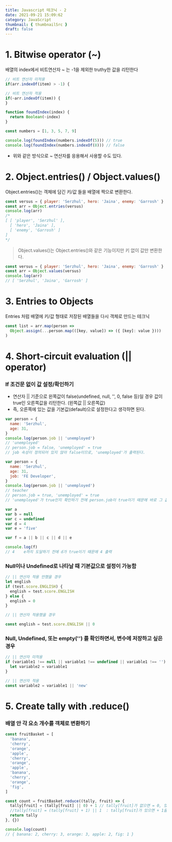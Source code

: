 ```yaml
---
title: Javascript 테크닉 - 2
date: 2021-09-21 15:09:62
category: JavaScript
thumbnail: { thumbnailSrc }
draft: false
---
```


# 1. Bitwise operator (~)

배열의 index에서 비트연산자 ~ 는 -1을 제외한 truthy한 값을 리턴한다

```jsx
// 비트 연산자 미적용
if(arr.indexOf(item) > -1) {

// 비트 연산자 적용
if(~arr.indexOf(item)) {
}
```

```jsx
function foundIndex(index) {
  return Boolean(~index)
}

const numbers = [1, 3, 5, 7, 9]

console.log(foundIndex(numbers.indexOf(5))) // true
console.log(foundIndex(numbers.indexOf(8))) // false
```

- 위와 같은 방식으로 ~ 연산자를 응용해서 사용할 수도 있다.

# 2. Object.entries() / Object.values()

Object.entries()는 객체에 담긴 키/값 들을 배열에 짝으로 변환한다.

```jsx
const versus = { player: 'Serzhul', hero: 'Jaina', enemy: 'Garrosh' }
const arr = Object.entries(versus)
console.log(arr)
/*
[ [ 'player', 'Serzhul' ],
  [ 'hero', 'Jaina' ],
  [ 'enemy', 'Garrosh' ]
]
*/
```

> Object.values()는 Object.entries()와 같은 기능이지만 키 없이 값만 변환한다.

```jsx
const versus = { player: 'Serzhul', hero: 'Jaina', enemy: 'Garrosh' }
const arr = Object.values(versus)
console.log(arr)
// [ 'Serzhul', 'Jaina', 'Garrosh' ]
```

# 3. Entries to Objects

Entries 처럼 배열에 키/값 형태로 저장된 배열들을 다시 객체로 만드는 테크닉

```jsx
const list = arr.map(person =>
  Object.assign(...person.map(([key, value]) => ({ [key]: value })))
)
```

# 4. Short-circuit evaluation (|| operator)

### If 조건문 없이 값 설정/확인하기

- 연산자 || 기준으로 왼쪽값이 false(undefined, null, '', 0, false 등)일 경우 값이 true인 오른쪽값을 리턴한다. (왼쪽값 || 오른쪽값)
- 즉, 오른쪽에 있는 값을 기본값(default)으로 설정한다고 생각하면 된다.

```jsx
var person = {
  name: 'Serzhul',
  age: 31,
}
console.log(person.job || 'unemployed')
// 'unemployed'
// person.job = false, 'unemployed' = true
// job 속성이 정의되어 있지 않아 false이므로, 'unemployed'가 출력된다.

var person = {
  name: 'Serzhul',
  age: 31,
  job: 'FE Developer',
}
console.log(person.job || 'unemployed')
// teacher
// person.job = true, 'unemployed' = true
// 'unemployed'가 true인지 확인하기 전에 person.job이 true이기 때문에 바로 그 값을 리턴한다.

var a
var b = null
var c = undefined
var d = 4
var e = 'five'

var f = a || b || c || d || e

console.log(f)
// 4    e까지 도달하기 전에 d가 true이기 때문에 4 출력
```

### Null이나 Undefined로 나타날 때 기본값으로 설정이 가능함

```jsx
// || 연산자 적용 안했을 경우
let english
if (test.score.ENGLISH) {
  english = test.score.ENGLISH
} else {
  english = 0
}

// || 연산자 적용했을 경우

const english = test.score.ENGLISH || 0
```

### Null, Undefined, 또는 empty('') 를 확인하면서, 변수에 저장하고 싶은 경우

```jsx
// || 연산자 미적용
if (variable1 !== null || variable1 !== undefined || variable1 !== '') {
  let variable2 = variable1
}

// || 연산자 적용
const variable2 = variable1 || 'new'
```

# 5. Create tally with .reduce()

### 배열 안 각 요소 개수를 객체로 변환하기

```jsx
const fruitBasket = [
  'banana',
  'cherry',
  'orange',
  'apple',
  'cherry',
  'orange',
  'apple',
  'banana',
  'cherry',
  'orange',
  'fig',
]

const count = fruitBasket.reduce((tally, fruit) => {
  tally[fruit] = (tally[fruit] || 0) + 1 // tally[fruit]가 없으면 = 0, 있으면 +1을 해준다     기본값이 0
  //tally[fruit] = (tally[fruit] + 1) || 1  : tally[fruit]가 있으면 + 1을 해준다 없으면 tally[fruit] = 1 (기본값)
  return tally
}, {})

console.log(count)
// { banana: 2, cherry: 3, orange: 3, apple: 2, fig: 1 }
```
